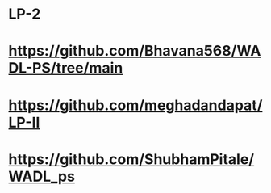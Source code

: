 # LP-2
# https://github.com/Bhavana568/WADL-PS/tree/main
# https://github.com/meghadandapat/LP-II
# https://github.com/ShubhamPitale/WADL_ps
